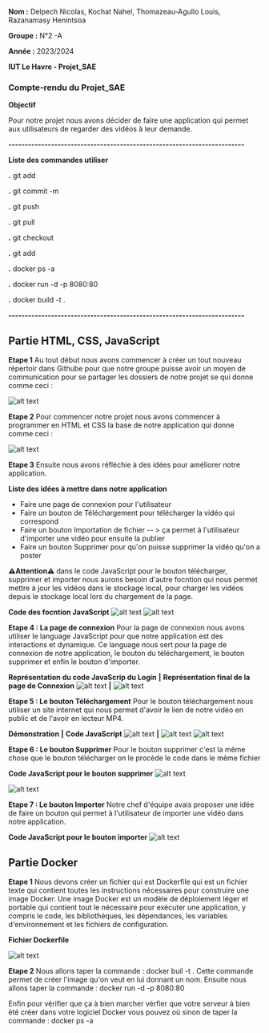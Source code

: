 **Nom :** Delpech Nicolas, Kochat Nahel, Thomazeau-Agullo Louis, Razanamasy Henintsoa

**Groupe :** N°2 -A

**Année :** 2023/2024

**IUT Le Havre - Projet_SAE**

### Compte-rendu du Projet_SAE

**Objectif**

Pour notre projet nous avons décider de faire une application qui permet aux utilisateurs de regarder des vidéos à leur demande.

**------------------------------------------------------------------------**

**Liste des commandes utiliser**

**.** git add

**.** git commit -m

**.** git push

**.** git pull

**.** git checkout

**.** git add

**.** docker ps -a

**.** docker run -d -p 8080:80 <nom image>

**.** docker build -t <nom image> .

**------------------------------------------------------------------------**

## Partie HTML, CSS, JavaScript

**Etape 1**
Au tout début nous avons commencer à créer un tout nouveau répertoir dans Githube pour que notre groupe puisse avoir
un moyen de communication pour se partager les dossiers de notre projet se qui donne comme ceci :

![alt text](./img/image.png)


**Etape 2**
Pour commencer notre projet nous avons commencer à programmer en HTML et CSS la base de notre application
qui donne comme ceci :

![alt text](./img/image-1.png)

**Etape 3**
Ensuite nous avons réfléchie à des idées pour améliorer notre application.

**Liste des idées à mettre dans notre application**

* Faire une page de connexion pour l'utilisateur
* Faire un bouton de Téléchargement pour télécharger la vidéo qui correspond
* Faire un bouton Importation de fichier -- > ça permet à l'utilisateur d'importer une vidéo pour ensuite la publier
* Faire un bouton Supprimer pour qu'on puisse supprimer la vidéo qu'on a poster

**⚠️Attention⚠️** dans le code JavaScript pour le bouton télécharger, supprimer et importer nous aurons besoin d'autre focntion qui
nous permet mettre à jour les vidéos dans le stockage local, pour charger les vidéos depuis le stockage local lors du chargement de la page.

**Code des focntion JavaScript**
![alt text](./img/image-10.png) ![alt text](./img/image-11.png)

**Etape 4 : La page de connexion**
Pour la page de connexion nous avons utiliser le language JavaScript pour que notre application est des interactions et dynamique.
Ce language nous sert pour la page de connexion de notre application, le bouton du téléchargement, le bouton supprimer et enfin le
bouton d'importer.

**Représentation du code JavaScrip du Login**				**|**		**Représentation final de la page de Connexion**
![alt text](./img/image-2.png)								**|**		![alt text](./img/image-3.png)


**Etape 5 : Le bouton Téléchargement**
Pour le bouton téléchargement nous utiliser un site internet qui nous permet d'avoir le lien de notre vidéo en public et de l'avoir
en lecteur MP4.

**Démonstration**					**|**		**Code JavaScript**
![alt text](./img/image-4.png)		**|**		![alt text](./img/image-5.png) ![alt text](./img/image-6.png)


**Etape 6 : Le bouton Supprimer**
Pour le bouton supprimer c'est la même chose que le bouton télécharger on le procède le code dans le même fichier

**Code JavaScript pour le bouton supprimer**
![alt text](./img/image-7.png)

![alt text](./img/image-8.png)

**Etape 7 : Le bouton Importer**
Notre chef d'équipe avais proposer une idée de faire un bouton qui permet à l'utilisateur de importer une vidéo dans notre
application.

**Code JavaScript pour le bouton importer**
![alt text](./img/image-9.png)


## Partie Docker

**Etape 1**
Nous devons créer un fichier qui est Dockerfile qui est un fichier texte qui contient toutes les instructions nécessaires pour construire une image Docker. Une image Docker est un modèle de déploiement léger et portable qui contient tout le nécessaire pour exécuter une application, y compris le code, les bibliothèques, les dépendances, les variables d'environnement et les fichiers de configuration.

**Fichier Dockerfile**

![alt text](./img/image-12.png)


**Etape 2**
Nous allons taper la commande : docker buil -t <nom image> .
Cette commande permet de créer l'image qu'on veut en lui donnant un nom.
Ensuite nous allons taper la commande : docker run -d -p 8080:80 <nom image>

Enfin pour vérifier que ça à bien marcher vérfier que votre serveur à bien été créer dans votre logiciel Docker
vous pouvez où sinon de taper la commande : docker ps -a